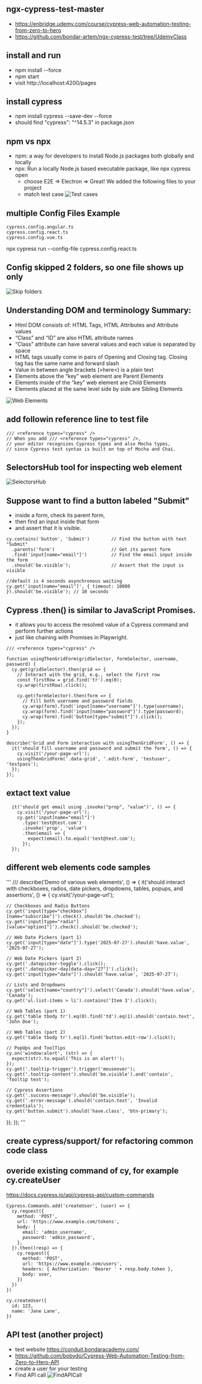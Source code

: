 ## ngx-cypress-test-master 
- https://enbridge.udemy.com/course/cypress-web-automation-testing-from-zero-to-hero
- https://github.com/bondar-artem/ngx-cypress-test/tree/UdemyClass

## install and run
- npm install --force
- npm start
- visit http://localhost:4200/pages
## install cypress
- npm install cypress --save-dev --force
- should find "cypress": "^14.5.3" in package.json

## npm vs npx
- npm: a way for developers to install Node.js packages both globally and locally
- npx: Run a locally Node.js based executable package, like npx cypress open
  - choose E2E => Electron => Great! We added the following files to your project
  - match test case
    ![Test cases](Readme/MatchTestCase.png)

## multiple Config Files Example
```
cypress.config.angular.ts
cypress.config.react.ts
cypress.config.vue.ts
```
npx cypress run --config-file cypress.config.react.ts

## Config skipped 2 folders, so one file shows up only
![Skip folders](Readme/SkipFolders.png)

## Understanding DOM and terminology Summary:
- Html DOM consists of: HTML Tags, HTML Attributes and Attribute values
- “Class” and “ID” are also HTML attribute names
- “Class” attribute can have several values and each value is separated by space
- HTML tags usually come in pairs of Opening and Closing tag. Closing tag has the same name and forward slash
- Value in between angle brackets (>here<) is a plain text
- Elements above the “key” web element are Parent Elements
- Elements inside of the “key” web element are Child Elements
- Elements placed at the same level side by side are Sibling Elements

![Web Elements](Readme/WebElements.png)

## add followin reference line to test file
```
/// <reference types="cypress" />
// When you add /// <reference types="cypress" />, 
// your editor recognizes Cypress types and also Mocha types,
// since Cypress test syntax is built on top of Mocha and Chai.
```

## SelectorsHub tool for inspecting web element
![SelectorsHub](Readme/SelectorsHub.png)

## Suppose want to find a button labeled "Submit" 
- inside a form, check its parent form, 
- then find an input inside that form 
- and assert that it is visible.
```
cy.contains('button', 'Submit')        // Find the button with text "Submit"
  .parents('form')                     // Get its parent form
  .find('input[name="email"]')         // Find the email input inside the form
  .should('be.visible');               // Assert that the input is visible

//default is 4 seconds asynchronous waiting
cy.get('input[name="email"]', { timeout: 10000 }).should('be.visible'); // 10 seconds
```

## Cypress .then() is similar to JavaScript Promises. 
- it allows you to access the resolved value of a Cypress command and perform further actions
- just like chaining with Promises in Playwright.
```
/// <reference types="cypress" />

function usingThenGridForm(gridSelector, formSelector, username, password) {
  cy.get(gridSelector).then(grid => {
    // Interact with the grid, e.g., select the first row
    const firstRow = grid.find('tr').eq(0);
    cy.wrap(firstRow).click();

    cy.get(formSelector).then(form => {
      // Fill both username and password fields
      cy.wrap(form).find('input[name="username"]').type(username);
      cy.wrap(form).find('input[name="password"]').type(password);
      cy.wrap(form).find('button[type="submit"]').click();
    });
  });
}

describe('Grid and Form interaction with usingThenGridForm', () => {
  it('should fill username and password and submit the form', () => {
    cy.visit('/your-page-url');
    usingThenGridForm('.data-grid', '.edit-form', 'testuser', 'testpass');
  });
});
```

## extact text value
```
  it('should get email using .invoke("prop", "value")', () => {
    cy.visit('/your-page-url');
    cy.get('input[name="email"]')
      .type('test@test.com')
      .invoke('prop', 'value')
      .then(email => {
        expect(email).to.equal('test@test.com');
      });
  });
```

## different web elements code samples
'''
/// <reference types="cypress" />
describe('Demo of various web elements', () => {
  it('should interact with checkboxes, radios, date pickers, dropdowns, tables, popups, and assertions', () => {
    cy.visit('/your-page-url');

    // Checkboxes and Radio Buttons
    cy.get('input[type="checkbox"][name="subscribe"]').check().should('be.checked');
    cy.get('input[type="radio"][value="option1"]').check().should('be.checked');

    // Web Date Pickers (part 1)
    cy.get('input[type="date"]').type('2025-07-27').should('have.value', '2025-07-27');

    // Web Date Pickers (part 2)
    cy.get('.datepicker-toggle').click();
    cy.get('.datepicker-day[data-day="27"]').click();
    cy.get('input[type="date"]').should('have.value', '2025-07-27');

    // Lists and Dropdowns
    cy.get('select[name="country"]').select('Canada').should('have.value', 'Canada');
    cy.get('ul.list-items > li').contains('Item 3').click();

    // Web Tables (part 1)
    cy.get('table tbody tr').eq(0).find('td').eq(1).should('contain.text', 'John Doe');

    // Web Tables (part 2)
    cy.get('table tbody tr').eq(1).find('button.edit-row').click();

    // PopUps and ToolTips
    cy.on('window:alert', (str) => {
      expect(str).to.equal('This is an alert!');
    });
    cy.get('.tooltip-trigger').trigger('mouseover');
    cy.get('.tooltip-content').should('be.visible').and('contain', 'Tooltip text');

    // Cypress Assertions
    cy.get('.success-message').should('be.visible');
    cy.get('.error-message').should('contain.text', 'Invalid credentials');
    cy.get('button.submit').should('have.class', 'btn-primary');
  });
});
'''

## create cypress/support/ for refactoring common code class

## overide existing command of cy, for example cy.createUser
https://docs.cypress.io/api/cypress-api/custom-commands
```
Cypress.Commands.add('createUser', (user) => {
  cy.request({
    method: 'POST',
    url: 'https://www.example.com/tokens',
    body: {
      email: 'admin_username',
      password: 'admin_password',
    },
  }).then((resp) => {
    cy.request({
      method: 'POST',
      url: 'https://www.example.com/users',
      headers: { Authorization: 'Bearer ' + resp.body.token },
      body: user,
    })
  })
})

cy.createUser({
  id: 123,
  name: 'Jane Lane',
})
```

## API test (another project)
- test website https://conduit.bondaracademy.com/
- https://github.com/bobydo/Cypress-Web-Automation-Testing-from-Zero-to-Hero-API
- create a user for your testing
- Find API call ![FindAPICall](Readme/FindAPICall.png)




